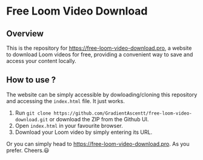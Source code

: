 # Free Loom Video Download


## Overview

This is the repository for https://free-loom-video-download.pro, a website to download Loom videos for free, providing a convenient way to save and access your content locally.

## How to use ?
The website can be simply accessible by dowloading/cloning this repository and accessing the `index.html` file. It just works.

1. Run `git clone https://github.com/GradientAscentt/free-loom-video-download.git` or download the ZIP from the Github UI.
2. Open `index.html` in your favourite browser.
3. Download your Loom video by simply entering its URL.

Or you can simply head to https://free-loom-video-download.pro. As you prefer. Cheers.😃
